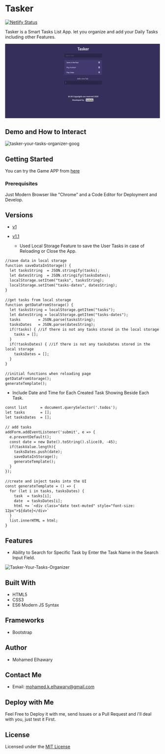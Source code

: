 # Tasker
[![Netlify Status](https://api.netlify.com/api/v1/badges/2f1b2e55-540e-4f88-96d4-987c157d3dc8/deploy-status)](https://app.netlify.com/sites/tasker14/deploys)  

Tasker is a Smart Tasks List App. let you organize and add your Daily Tasks including other Features.  

![Screenshot](preview.png)

## Demo and How to Interact  

![tasker-your-tasks-organizer-goog](https://user-images.githubusercontent.com/69651552/93817787-bc51fc80-fc59-11ea-8f1a-af03a42d961e.gif)

## Getting Started

You can try the Game APP from [here](https://mohamed-elhawary.github.io/tasker/)

### Prerequisites

Just Modern Browser like "Chrome" and a Code Editor for Deployment and Develop.

## Versions

* [v1](https://github.com/Mohamed-Elhawary/tasker/tree/v1)  

* [v1.1](https://github.com/Mohamed-Elhawary/tasker/tree/v1.1)  
  - Used Local Storage Feature to save the User Tasks in case of Reloading or Close the App.
```
//save data in local storage
function saveDataInStorage() {
  let tasksString  = JSON.stringify(tasks);
  let datesString  = JSON.stringify(tasksDates);
  localStorage.setItem("tasks", tasksString);
  localStorage.setItem("tasks-dates", datesString);
}

//get tasks from local storage
function getDataFromStorage() {
  let tasksString = localStorage.getItem("tasks");
  let datesString = localStorage.getItem("tasks-dates");  
  tasks        = JSON.parse(tasksString);
  tasksDates   = JSON.parse(datesString);
  if(!tasks) { //if there is not any tasks stored in the local storage
    tasks = [];
  }
  if(!tasksDates) { //if there is not any tasksDates stored in the local storage
    tasksDates = [];
  }
}

//initial functions when reloading page
getDataFromStorage();
generateTemplate();
```  

 - Include Date and Time for Each Created Task Showing Beside Each Task.  

```  
const list      = document.querySelector('.todos');
let tasks       = [];
let tasksDates  = [];

// add tasks
addForm.addEventListener('submit', e => {
  e.preventDefault();
  const date = new Date().toString().slice(0, -45);
  if(taskValue.length){
    tasksDates.push(date);
    saveDataInStorage();
    generateTemplate();
  }
});

//create and inject tasks into the UI
const generateTemplate = () => {
  for (let i in tasks, tasksDates) {
    task  = tasks[i];
    date  = tasksDates[i];
    html += `<div class="date text-muted" style="font-size: 12px">${date}</div>`
  }
  list.innerHTML = html;
}
```  

## Features  

* Ability to Search for Specific Task by Enter the Task Name in the Search Input Field.  

![Tasker-Your-Tasks-Organizer](https://user-images.githubusercontent.com/69651552/93818495-ba3c6d80-fc5a-11ea-99c6-daef04b19db9.png)

## Built With

* HTML5
* CSS3
* ES6 Modern JS Syntax 

## Frameworks

* Bootstrap

## Author

* Mohamed Elhawary  

## Contact Me  

* Email: mohamed.k.elhawary@gmail.com

## Deploy with Me

Feel Free to Deploy it with me, send Issues or a Pull Request and i'll deal with you, just test it First.

## License

Licensed under the [MIT License](LICENSE)


